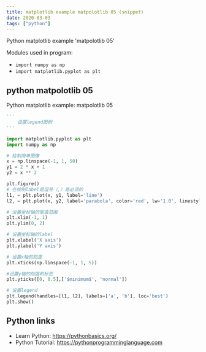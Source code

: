 ```yaml
---
title: matplotlib example matpolotlib 05 (snippet)
date: 2020-03-03
tags: ["python"]
---
```

Python matplotlib example 'matpolotlib 05'


Modules used in program: 
* `import numpy as np`
* `import matplotlib.pyplot as plt`

## python matpolotlib 05

Python matplotlib example: matpolotlib 05

```python
'''
    设置legend图例
'''

import matplotlib.pyplot as plt
import numpy as np

# 绘制简单图像
x = np.linspace(-1, 1, 50)
y1 = 2 * x + 1
y2 = x ** 2

plt.figure()
# 在绘制label是逗号（,）是必须的
l1, = plt.plot(x, y1, label='line')
l2, = plt.plot(x, y2, label='parabola', color='red', lw='1.0', linestyle='--')

# 设置坐标轴的取值范围
plt.xlim(-1, 1)
plt.ylim(0, 2)

# 设置坐标轴的label
plt.xlabel('X axis')
plt.ylabel('Y axis')

# 设置x轴的刻度
plt.xticks(np.linspace(-1, 1, 5))

#设置y轴的刻度和标签
plt.yticks([0, 0.5],['$minimum$', 'normal'])

# 设置legend
plt.legend(handles=[l1, l2], labels=['a', 'b'], loc='best')
plt.show()

```

## Python links

- Learn Python: https://pythonbasics.org/
- Python Tutorial: https://pythonprogramminglanguage.com
